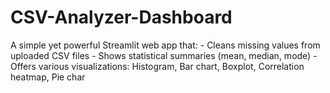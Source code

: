 # CSV-Analyzer-Dashboard
A simple yet powerful Streamlit web app that: - Cleans missing values from uploaded CSV files - Shows statistical summaries (mean, median, mode) - Offers various visualizations: Histogram, Bar chart, Boxplot, Correlation heatmap, Pie char
